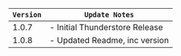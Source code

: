 | `Version` | `Update Notes`    |
|-----------|-------------------|
| 1.0.7     | - Initial Thunderstore Release |
| 1.0.8     | - Updated Readme, inc version |
